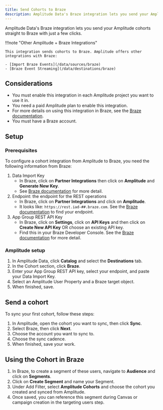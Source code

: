 ```yaml
---
title: Send Cohorts to Braze
description: Amplitude Data's Braze integration lets you send your Amplitude cohorts straight to Braze with just a few clicks.
---
```


Amplitude Data's Braze integration lets you send your Amplitude cohorts straight to Braze with just a few clicks.

!!!note "Other Amplitude + Braze Integrations"

    This integration sends cohorts to Braze. Amplitude offers other integrations with Braze: 

    - [Import Braze Events](/data/sources/braze)
    - [Braze Event Streaming](/data/destinations/braze)

## Considerations

- You must enable this integration in each Amplitude project you want to use it in.
- You need a paid Amplitude plan to enable this integration.
- For more details on using this integration in Braze, see the [Braze documentation](https://www.braze.com/docs/partners/data_and_infrastructure_agility/analytics/amplitude/amplitude_audiences/).
- You must have a Braze account. 

## Setup

### Prerequisites

To configure a cohort integration from Amplitude to Braze, you need the following information from Braze:

1. Data Import Key 
   - In Braze, click on **Partner Integrations** then click on **Amplitude** and **Generate New Key**. 
   - See [Braze documentation](https://www.braze.com/docs/partners/data_and_infrastructure_agility/analytics/amplitude/amplitude_audiences/#step-1-get-the-braze-data-import-key) for more detail.
2. Endpoint: the endpoint for the REST operations 
   - In Braze, click on **Partner Integrations** and click on **Amplitude**.
   - It looks like: `https://rest.iad-##.braze.com`. See the [Braze documentation](https://www.braze.com/docs/api/basics/#endpoints) to find your endpoint.
3. App Group REST API Key
   - In Braze, click on **Settings**, click on **API Keys** and then click on **Create New API Key** OR choose an existing API key.
   - Find this in your Braze Developer Console. See the [Braze documentation](https://www.braze.com/docs/api/basics/#rest-api-key) for more detail.

### Amplitude setup 

1. In Amplitude Data, click **Catalog** and select the **Destinations** tab.
2. In the Cohort section, click **Braze**.
3. Enter your App Group REST API key, select your endpoint, and paste your Data Import Key.
4. Select an Amplitude User Property and a Braze target object. 
5. When finished, save.

## Send a cohort

To sync your first cohort, follow these steps:

1. In Amplitude, open the cohort you want to sync, then click **Sync**.
2. Select Braze, then click **Next**.
3. Choose the account you want to sync to.
4. Choose the sync cadence.
5. When finished, save your work.

## Using the Cohort in Braze

1. In Braze, to create a segment of these users, navigate to **Audience** and click on **Segments**.
2. Click on **Create Segment** and name your Segment.
3. Under Add Filter, select **Amplitude Cohorts** and choose the cohort you created and synced from Amplitude.
4. Once saved, you can reference this segment during Canvas or campaign creation in the targeting users step.

